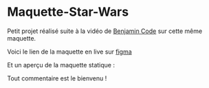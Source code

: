# Maquette-Star-Wars

Petit projet réalisé suite à la vidéo de [Benjamin Code](https://www.youtube.com/watch?v=Ld97MuYMaQQ&ab_channel=BenjaminCode) sur cette même maquette.

Voici le lien de la maquette en live sur [figma](https://www.figma.com/proto/xaisLkNZJvZXq6Ca8qO6El/UI_StarWars?node-id=172%3A267&scaling=min-zoom&page-id=0%3A1&starting-point-node-id=172%3A243)

Et un aperçu de la maquette statique : 

Tout commentaire est le bienvenu !
